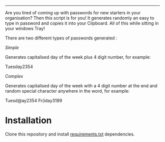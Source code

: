 
---

Are you tired of coming up with passwords for new starters in your organisation? Then this script is for you! It generates randomly an easy to type in password and copies it into your Clipboard. All of this while sitting in your windows Tray!

There are two different types of passwords generated :

*Simple*

Generates capitalised day of the week plus 4 digit number, for example:

Tuesday2354


*Complex*

Generates capitalised day of the week with a 4 digit number at the end and random special character anywhere in the word, for example:

Tuesd@ay2354
Fr(iday3189



# Installation

Clone this repository and install [requirements.txt](requirements.txt) dependencies.


```

```
